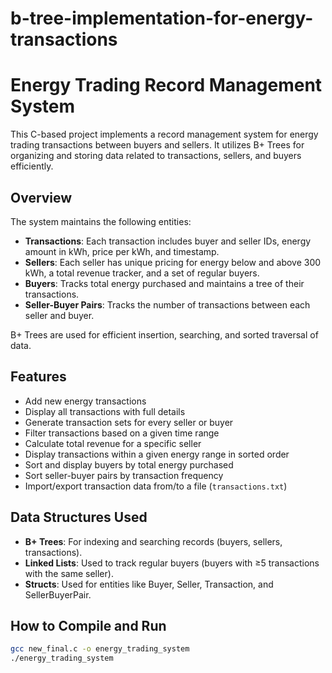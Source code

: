 # b-tree-implementation-for-energy-transactions
# Energy Trading Record Management System

This C-based project implements a record management system for energy trading transactions between buyers and sellers. It utilizes B+ Trees for organizing and storing data related to transactions, sellers, and buyers efficiently.

## Overview

The system maintains the following entities:

- **Transactions**: Each transaction includes buyer and seller IDs, energy amount in kWh, price per kWh, and timestamp.
- **Sellers**: Each seller has unique pricing for energy below and above 300 kWh, a total revenue tracker, and a set of regular buyers.
- **Buyers**: Tracks total energy purchased and maintains a tree of their transactions.
- **Seller-Buyer Pairs**: Tracks the number of transactions between each seller and buyer.

B+ Trees are used for efficient insertion, searching, and sorted traversal of data.

## Features

- Add new energy transactions
- Display all transactions with full details
- Generate transaction sets for every seller or buyer
- Filter transactions based on a given time range
- Calculate total revenue for a specific seller
- Display transactions within a given energy range in sorted order
- Sort and display buyers by total energy purchased
- Sort seller-buyer pairs by transaction frequency
- Import/export transaction data from/to a file (`transactions.txt`)

## Data Structures Used

- **B+ Trees**: For indexing and searching records (buyers, sellers, transactions).
- **Linked Lists**: Used to track regular buyers (buyers with ≥5 transactions with the same seller).
- **Structs**: Used for entities like Buyer, Seller, Transaction, and SellerBuyerPair.

## How to Compile and Run

```bash
gcc new_final.c -o energy_trading_system
./energy_trading_system
